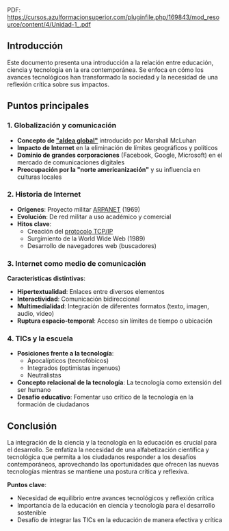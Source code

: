 PDF: https://cursos.azulformacionsuperior.com/pluginfile.php/169843/mod_resource/content/4/Unidad-1_.pdf
## Introducción

Este documento presenta una introducción a la relación entre educación, ciencia y tecnología en la era contemporánea. Se enfoca en cómo los avances tecnológicos han transformado la sociedad y la necesidad de una reflexión crítica sobre sus impactos.

## Puntos principales

### 1. Globalización y comunicación

- **Concepto de ["aldea global"](https://es.wikipedia.org/wiki/Aldea_global)** introducido por Marshall McLuhan
- **Impacto de Internet** en la eliminación de límites geográficos y políticos
- **Dominio de grandes corporaciones** (Facebook, Google, Microsoft) en el mercado de comunicaciones digitales
- **Preocupación por la "norte americanización"** y su influencia en culturas locales

### 2. Historia de Internet

- **Orígenes**: Proyecto militar [ARPANET](https://es.wikipedia.org/wiki/ARPANET) (1969)
- **Evolución**: De red militar a uso académico y comercial
- **Hitos clave**: 
  - Creación del [protocolo TCP/IP](https://es.wikipedia.org/wiki/Modelo_TCP/IP)
  - Surgimiento de la World Wide Web (1989)
  - Desarrollo de navegadores web (buscadores)

### 3. Internet como medio de comunicación

**Características distintivas**:
- **Hipertextualidad**: Enlaces entre diversos elementos
- **Interactividad**: Comunicación bidireccional
- **Multimedialidad**: Integración de diferentes formatos (texto, imagen, audio, video)
- **Ruptura espacio-temporal**: Acceso sin límites de tiempo o ubicación

### 4. TICs y la escuela

- **Posiciones frente a la tecnología**: 
  - Apocalípticos (tecnofóbicos)
  - Integrados (optimistas ingenuos)
  - Neutralistas
- **Concepto relacional de la tecnología**: La tecnología como extensión del ser humano
- **Desafío educativo**: Fomentar uso crítico de la tecnología en la formación de ciudadanos

## Conclusión

La integración de la ciencia y la tecnología en la educación es crucial para el desarrollo. Se enfatiza la necesidad de una alfabetización científica y tecnológica que permita a los ciudadanos responder a los desafíos contemporáneos, aprovechando las oportunidades que ofrecen las nuevas tecnologías mientras se mantiene una postura crítica y reflexiva.

**Puntos clave**:
- Necesidad de equilibrio entre avances tecnológicos y reflexión crítica
- Importancia de la educación en ciencia y tecnología para el desarrollo sostenible
- Desafío de integrar las TICs en la educación de manera efectiva y crítica